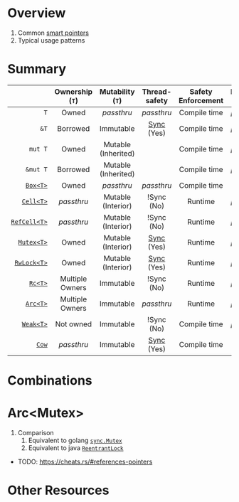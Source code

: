 # Overview
1. Common [smart pointers](https://doc.rust-lang.org/book/ch15-00-smart-pointers.html)
1. Typical usage patterns

# Summary
|              | Ownership (`T`) |      Mutability (`T`)    | Thread-safety | Safety Enforcement | Location (`T`) |   Send   |
|---:|:---:|:---:|:---:|:---:|:---:|:---:|
|          `T` | Owned                                                   | *passthru*              | *passthru*         | Compile time | *passthru* | *passthru* |
|         `&T` | Borrowed                                                |  Immutable              | [Sync](https://doc.rust-lang.org/std/marker/trait.Sync.html) (Yes)   | Compile time | *passthru* | *passthru* |
|      `mut T` | Owned                                                   | Mutable<br/>(Inherited) |                    | Compile time | *passthru* |      *passthru*      |
|     `&mut T` | Borrowed                                                | Mutable<br/>(Inherited) |                    | Compile time | *passthru* |     ?*passthru*?     |
|     [`Box<T>`](https://doc.rust-lang.org/std/boxed/struct.Box.html)    | Owned                   | *passthru*         | *passthru*    | Compile time | Heap | *passthru* |
|    [`Cell<T>`](https://doc.rust-lang.org/std/cell/struct.Cell.html)    | *passthru*              |  Mutable<br/>(Interior)  |   !Sync (No)    | Runtime | *passthru* |      *passthru*      |
| [`RefCell<T>`](https://doc.rust-lang.org/std/cell/struct.RefCell.html) | *passthru*              |  Mutable<br/>(Interior)  |   !Sync (No)    | Runtime | *passthru* |      *passthru*      |
|   [`Mutex<T>`](https://doc.rust-lang.org/std/sync/struct.Mutex.html)   | Owned                   |  Mutable<br/>(Interior)  |   [Sync](https://doc.rust-lang.org/std/marker/trait.Sync.html) (Yes)    | Runtime | *passthru* | Yes |
|  [`RwLock<T>`](https://doc.rust-lang.org/std/sync/struct.RwLock.html)  | Owned                   |  Mutable<br/>(Interior)  |   [Sync](https://doc.rust-lang.org/std/marker/trait.Sync.html) (Yes)    | Runtime | *passthru* |      *passthru*      |
|      [`Rc<T>`](https://doc.rust-lang.org/std/rc/struct.Rc.html)        | Multiple Owners         | Immutable          |  !Sync (No)   | Runtime | *passthru* | No |
|     [`Arc<T>`](https://doc.rust-lang.org/std/sync/struct.Arc.html)     | Multiple Owners         | Immutable          | *passthru* | Runtime | *passthru* | *passthru* |
|    [`Weak<T>`](https://doc.rust-lang.org/std/rc/struct.Weak.html)      | Not owned               | Immutable          |  !Sync (No)   | Compile time | *passthru* | No |
|        [`Cow`](https://doc.rust-lang.org/std/borrow/enum.Cow.html)     | *passthru*              | Immutable          |  [Sync](https://doc.rust-lang.org/std/marker/trait.Sync.html) (Yes)   | Compile time |                | *passthru* |

# Combinations
# Arc<Mutex<T>>
1. Comparison
    1. Equivalent to golang [`sync.Mutex`](https://pkg.go.dev/sync#Mutex)
    1. Equivalent to java [`ReentrantLock`](https://docs.oracle.com/en/java/javase/18/docs/api/java.base/java/util/concurrent/locks/ReentrantLock.html)


- TODO: https://cheats.rs/#references-pointers

# Other Resources
